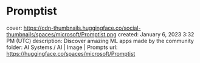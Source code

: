# Promptist

cover: https://cdn-thumbnails.huggingface.co/social-thumbnails/spaces/microsoft/Promptist.png
created: January 6, 2023 3:32 PM (UTC)
description: Discover amazing ML apps made by the community
folder: AI Systems / AI | Image | Prompts
url: https://huggingface.co/spaces/microsoft/Promptist